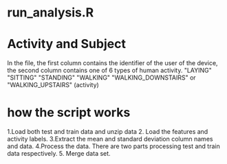 # run_analysis.R
# Activity and Subject
In the file, the first column contains the identifier of the user of the device, the second column contains one of 6 types of human activity. "LAYING" "SITTING" "STANDING" "WALKING" "WALKING_DOWNSTAIRS" or "WALKING_UPSTAIRS" (activity)

# how the script works
1.Load both test and train data and unzip data
2. Load the features and activity labels.
3.Extract the mean and standard deviation column names and data.
4.Process the data. There are two parts processing test and train data respectively.
5. Merge data set.

